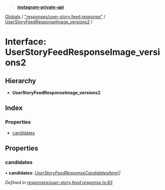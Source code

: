 > **[instagram-private-api](../README.md)**

[Globals](../README.md) / ["responses/user-story.feed.response"](../modules/_responses_user_story_feed_response_.md) / [UserStoryFeedResponseImage_versions2](_responses_user_story_feed_response_.userstoryfeedresponseimage_versions2.md) /

# Interface: UserStoryFeedResponseImage_versions2

## Hierarchy

* **UserStoryFeedResponseImage_versions2**

## Index

### Properties

* [candidates](_responses_user_story_feed_response_.userstoryfeedresponseimage_versions2.md#candidates)

## Properties

###  candidates

• **candidates**: *[UserStoryFeedResponseCandidatesItem](_responses_user_story_feed_response_.userstoryfeedresponsecandidatesitem.md)[]*

*Defined in [responses/user-story.feed.response.ts:83](https://github.com/dilame/instagram-private-api/blob/3e16058/src/responses/user-story.feed.response.ts#L83)*